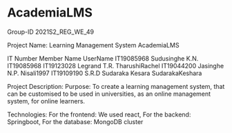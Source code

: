 # AcademiaLMS
Group-ID
2021S2_REG_WE_49

Project Name:
Learning Management System
AcademiaLMS

IT Number     Member Name                 UserName
IT19085968    Sudusinghe K.N.             IT19085968
IT19123028    Legrand T.R.                TharushiRachel
IT19044200    Jasinghe N.P.               Nisali1997
IT19109190    S.R.D Sudaraka Kesara       SudarakaKeshara

Project Description:
Purpose: To create a learning management system, that can be customised to be used in universities, as an online management system, for online learners.

Technologies:
For the frontend: We used react,
For the backend: Springboot,
For the database: MongoDB cluster


